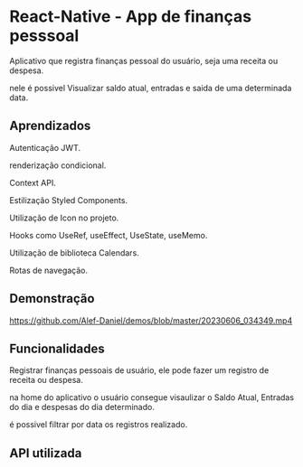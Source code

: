 
# React-Native - App de finanças pesssoal

Aplicativo que registra finanças pessoal do usuário, seja uma receita ou despesa.

nele é possivel Visualizar saldo atual, entradas e saida de uma determinada data.






## Aprendizados

Autenticação JWT.

renderização condicional.

Context API.

Estilização Styled Components.

Utilização de Icon no projeto.

Hooks como UseRef, useEffect, UseState, useMemo.

Utilização de biblioteca Calendars.

Rotas de navegação.



## Demonstração

https://github.com/Alef-Daniel/demos/blob/master/20230606_034349.mp4
## Funcionalidades

Registrar finanças pessoais de usuário, ele pode fazer um registro de receita ou despesa.

na home do aplicativo o usuário consegue visaulizar o Saldo Atual, Entradas do dia e despesas do dia determinado.

é possivel filtrar por data os registros realizado.


## API utilizada

